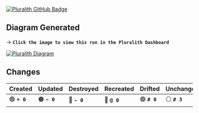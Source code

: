 [![Pluralith GitHub Badge](https://user-images.githubusercontent.com/25454503/158065018-55796de7-60a8-4c91-8aa4-3f53cd3c253f.svg)](https://www.pluralith.com)

## Diagram Generated

→ **`Click the image to view this run in the Pluralith Dashboard`**

[![Pluralith Diagram](https://firebasestorage.googleapis.com/v0/b/pluralith.appspot.com/o/project_313706825%2Frun_8183849%2Frun_8183849_1666326547730.png?alt=media&token=89b71c52-e9e0-4373-bf6a-26123ee6da58)](https://app.pluralith.com/#/orgs/278078477/projects/313706825/runs/8183849/)

## Changes

| **Created** | **Updated** | **Destroyed** | **Recreated** | **Drifted** | **Unchanged** |
|-------------|-------------|-------------|---------------|---------------|---------------|
| 🟢 **`+ 0`** | 🟠 **`~ 0`** | 🔴 **`- 0`**   | 🔵 **`@ 0`**   | 🟣 **`# 0`**   | ⚪ **`# 3`**   |